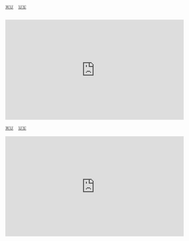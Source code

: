 <span id="ru"><a href='#ru'>🇷🇺</a> &nbsp;&nbsp;&nbsp;<a href='#en'>🇺🇸</a> &nbsp;&nbsp;&nbsp;</span><br><br>
<iframe width="560" height="315" src="https://www.youtube.com/embed/NF1nwGEf7aY?si=DKn0-xKmY0Q6P_AF" title="YouTube video player" frameborder="0" allow="accelerometer; autoplay; clipboard-write; encrypted-media; gyroscope; picture-in-picture; web-share" allowfullscreen></iframe>
<br><br>
<span id="en"><a href='#ru'>🇷🇺</a> &nbsp;&nbsp;&nbsp;<a href='#en'>🇺🇸</a> &nbsp;&nbsp;&nbsp;</span><br><br>
<iframe width="560" height="315" src="https://www.youtube.com/embed/NF1nwGEf7aY?si=DKn0-xKmY0Q6P_AF" title="YouTube video player" frameborder="0" allow="accelerometer; autoplay; clipboard-write; encrypted-media; gyroscope; picture-in-picture; web-share" allowfullscreen></iframe><br><br>
